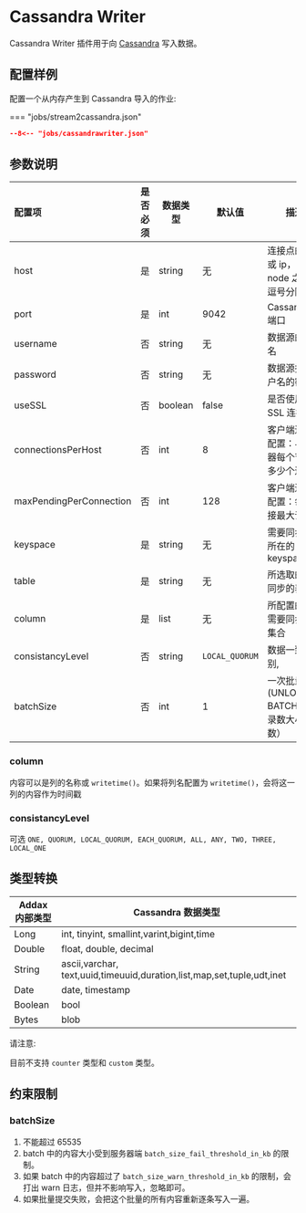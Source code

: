 # Cassandra Writer

Cassandra Writer 插件用于向 [Cassandra](https://cassandra.apache.org) 写入数据。

## 配置样例

配置一个从内存产生到 Cassandra 导入的作业:

=== "jobs/stream2cassandra.json"

```json
--8<-- "jobs/cassandrawriter.json"
```

## 参数说明

| 配置项                  | 是否必须 | 数据类型 | 默认值         | 描述                                             |
| :---------------------- | :------: | -------- | -------------- | ------------------------------------------------ |
| host                    |    是    | string   | 无             | 连接点的域名或 ip，多个 node 之间用逗号分隔      |
| port                    |    是    | int      | 9042           | Cassandra 端口                                   |
| username                |    否    | string   | 无             | 数据源的用户名                                   |
| password                |    否    | string   | 无             | 数据源指定用户名的密码                           |
| useSSL                  |    否    | boolean  | false          | 是否使用 SSL 连接                                |
| connectionsPerHost      |    否    | int      | 8              | 客户端连接池配置：与服务器每个节点建多少个连接   |
| maxPendingPerConnection |    否    | int      | 128            | 客户端连接池配置：每个连接最大请求数             |
| keyspace                |    是    | string   | 无             | 需要同步的表所在的 keyspace                      |
| table                   |    是    | string   | 无             | 所选取的需要同步的表                             |
| column                  |    是    | list     | 无             | 所配置的表中需要同步的列集合                     |
| consistancyLevel        |    否    | string   | `LOCAL_QUORUM` | 数据一致性级别,                                  |
| batchSize               |    否    | int      | 1              | 一次批量提交(UNLOGGED BATCH)的记录数大小（条数） |

### column

内容可以是列的名称或 `writetime()`。如果将列名配置为 `writetime()`，会将这一列的内容作为时间戳

### consistancyLevel

可选 `ONE, QUORUM, LOCAL_QUORUM, EACH_QUORUM, ALL, ANY, TWO, THREE, LOCAL_ONE`

## 类型转换

| Addax 内部类型 | Cassandra 数据类型                                                     |
| -------------- | ---------------------------------------------------------------------- |
| Long           | int, tinyint, smallint,varint,bigint,time                              |
| Double         | float, double, decimal                                                 |
| String         | ascii,varchar, text,uuid,timeuuid,duration,list,map,set,tuple,udt,inet |
| Date           | date, timestamp                                                        |
| Boolean        | bool                                                                   |
| Bytes          | blob                                                                   |

请注意:

目前不支持 `counter` 类型和 `custom` 类型。

## 约束限制

### batchSize

1. 不能超过 65535
2. batch 中的内容大小受到服务器端 `batch_size_fail_threshold_in_kb` 的限制。
3. 如果 batch 中的内容超过了 `batch_size_warn_threshold_in_kb` 的限制，会打出 warn 日志，但并不影响写入，忽略即可。
4. 如果批量提交失败，会把这个批量的所有内容重新逐条写入一遍。
